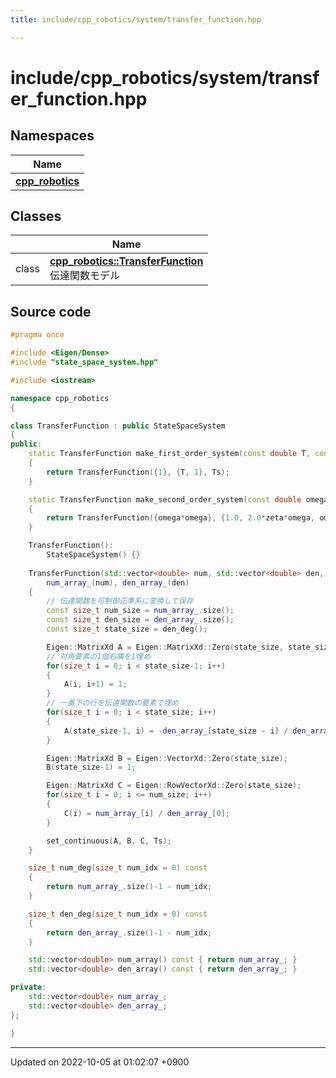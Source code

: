 ```yaml
---
title: include/cpp_robotics/system/transfer_function.hpp

---
```


# include/cpp_robotics/system/transfer_function.hpp



## Namespaces

| Name           |
| -------------- |
| **[cpp_robotics](/cpp_robotics/doxybook/Namespaces/namespacecpp__robotics/)**  |

## Classes

|                | Name           |
| -------------- | -------------- |
| class | **[cpp_robotics::TransferFunction](/cpp_robotics/doxybook/Classes/classcpp__robotics_1_1TransferFunction/)** <br>伝達関数モデル  |




## Source code

```cpp
#pragma once

#include <Eigen/Dense>
#include "state_space_system.hpp"

#include <iostream>

namespace cpp_robotics
{

class TransferFunction : public StateSpaceSystem
{
public:
    static TransferFunction make_first_order_system(const double T, const double Ts)
    {
        return TransferFunction({1}, {T, 1}, Ts);
    }

    static TransferFunction make_second_order_system(const double omega, const double zeta, const double Ts)
    {
        return TransferFunction({omega*omega}, {1.0, 2.0*zeta*omega, omega*omega}, Ts);
    }

    TransferFunction():
        StateSpaceSystem() {}
    
    TransferFunction(std::vector<double> num, std::vector<double> den, const double Ts):
        num_array_(num), den_array_(den)
    {
        // 伝達関数を可制御正準系に変換して保存
        const size_t num_size = num_array_.size();
        const size_t den_size = den_array_.size();
        const size_t state_size = den_deg();

        Eigen::MatrixXd A = Eigen::MatrixXd::Zero(state_size, state_size);
        // 対角要素の1個右隣を1埋め
        for(size_t i = 0; i < state_size-1; i++)
        {
            A(i, i+1) = 1;
        }
        // 一番下の行を伝達関数の要素で埋め
        for(size_t i = 0; i < state_size; i++)
        {
            A(state_size-1, i) = -den_array_[state_size - i] / den_array_[0];
        }

        Eigen::MatrixXd B = Eigen::VectorXd::Zero(state_size);
        B(state_size-1) = 1;

        Eigen::MatrixXd C = Eigen::RowVectorXd::Zero(state_size);
        for(size_t i = 0; i <= num_size; i++)
        {
            C(i) = num_array_[i] / den_array_[0];
        }

        set_continuous(A, B, C, Ts);
    }

    size_t num_deg(size_t num_idx = 0) const
    {
        return num_array_.size()-1 - num_idx;
    }

    size_t den_deg(size_t num_idx = 0) const
    {
        return den_array_.size()-1 - num_idx;
    }

    std::vector<double> num_array() const { return num_array_; }
    std::vector<double> den_array() const { return den_array_; }

private:
    std::vector<double> num_array_;
    std::vector<double> den_array_;
};

}
```


-------------------------------

Updated on 2022-10-05 at 01:02:07 +0900
